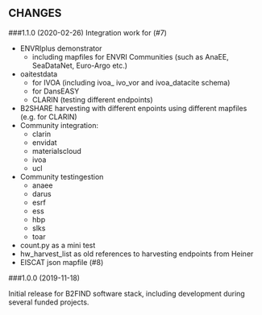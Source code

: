 ## CHANGES 

###1.1.0 (2020-02-26)
Integration work for (#7)
+ ENVRIplus demonstrator 
  - including mapfiles for ENVRI Communities (such as AnaEE, SeaDataNet, Euro-Argo etc.)
+ oaitestdata 
  - for IVOA (including ivoa_ ivo_vor and ivoa_datacite schema)
  - for DansEASY
  - CLARIN (testing different endpoints)
+ B2SHARE harvesting with different enpoints using different mapfiles (e.g. for CLARIN)
+ Community integration:
  - clarin
  - envidat
  - materialscloud
  - ivoa
  - ucl
+ Community testingestion
  - anaee
  - darus
  - esrf
  - ess
  - hbp
  - slks
  - toar
+ count.py as a mini test
+ hw_harvest_list as old references to harvesting endpoints from Heiner
+ EISCAT json mapfile (#8)

###1.0.0 (2019-11-18)

Initial release for B2FIND software stack, including development during several funded projects.  

